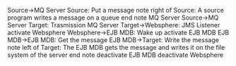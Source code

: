 Source->MQ Server Source: Put a message
note right of Source:
A source program writes
a message on a queue
end note
MQ Server Source->MQ Server Target: Trasmission
MQ Server Target->Websphere: JMS Listener
activate Websphere
Websphere->EJB MDB: Wake up
activate EJB MDB
EJB MDB->EJB MDB: Get the message
EJB MDB->Target: Write the message
note left of Target:
The EJB MDB gets the message
and writes it on the file system
of the server
end note
deactivate EJB MDB
deactivate Websphere